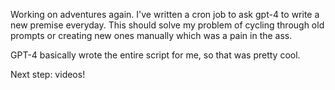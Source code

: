 
Working on adventures again. I've written a cron job to
ask gpt-4 to write a new premise everyday. This should
solve my problem of cycling through old prompts or creating
new ones manually which was a pain in the ass.

GPT-4 basically wrote the entire script for me, so that
was pretty cool.

Next step: videos!
